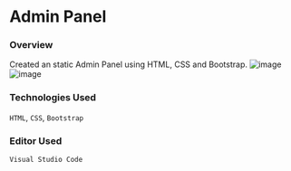# Admin Panel 
### Overview
Created an static Admin Panel using HTML, CSS and Bootstrap.
![image](https://github.com/anish-4404/AdminPanel_Bootstrap_HTML_CSS/assets/172129196/f5512a36-4fe9-4839-9274-5c829f8aae4c)
![image](https://github.com/anish-4404/AdminPanel_Bootstrap_HTML_CSS/assets/172129196/3770f256-f5dd-4c6c-8267-5221b16d2840)

### Technologies Used
`HTML`, `CSS`, `Bootstrap`

### Editor Used
`Visual Studio Code`

